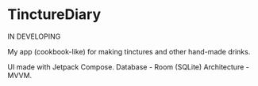 # TinctureDiary

IN DEVELOPING

My app (cookbook-like) for making tinctures and other hand-made drinks.

UI made with Jetpack Compose.
Database - Room (SQLite)
Architecture - MVVM.
